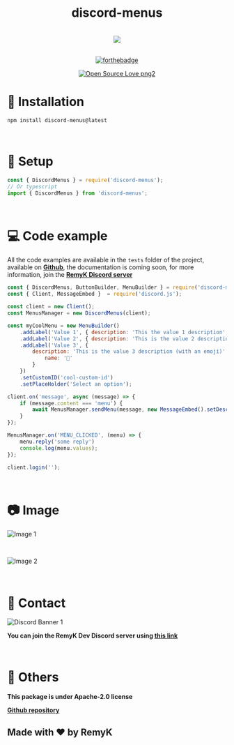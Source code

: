 <center> <h1><strong>discord-menus</strong></h1> </center>
<br>
<center> <a href="https://nodei.co/npm/discord-menus/"><img src="https://nodei.co/npm/discord-menus.png?downloads=true&downloadRank=true&stars=true"></a> </center>
<br>
<center>

[![forthebadge](https://forthebadge.com/images/badges/made-with-typescript.svg)](https://forthebadge.com)

[![Open Source Love png2](https://badges.frapsoft.com/os/v2/open-source.png?v=103)](https://github.com/ellerbrock/open-source-badges/)

</center>

# 🔩 Installation
```
npm install discord-menus@latest
```
<br>

# 🌌 Setup
```typescript
const { DiscordMenus } = require('discord-menus');
// Or typescript
import { DiscordMenus } from 'discord-menus';
```
<br>

# 💻 Code example

All the code examples are available in the `tests` folder of the project, available on **[Github](https://github.com/RemyK888/discord-menus)**, the documentation is coming soon, for more information, join the **[RemyK Discord server](https://discord.gg/ZCzxymB)**

```javascript
const { DiscordMenus, ButtonBuilder, MenuBuilder } = require('discord-menus');
const { Client, MessageEmbed }  = require('discord.js');

const client = new Client();
const MenusManager = new DiscordMenus(client);

const myCoolMenu = new MenuBuilder()
    .addLabel('Value 1', { description: 'This the value 1 description', value: 'value-1' })
    .addLabel('Value 2', { description: 'This is the value 2 description', value: 'value-2' })
    .addLabel('Value 3', {
        description: 'This is the value 3 description (with an emoji)', value: 'value-3', emoji: {
            name: '🌌'
        }
    })
    .setCustomID('cool-custom-id')
    .setPlaceHolder('Select an option');

client.on('message', async (message) => {
    if (message.content === 'menu') {
        await MenusManager.sendMenu(message, new MessageEmbed().setDescription('Hello world!'), { menu: myCoolMenu }).catch(err => console.error(err))
    }
});

MenusManager.on('MENU_CLICKED', (menu) => {
    menu.reply('some reply')
    console.log(menu.values);
});

client.login('');
```
<br>

# 📷 Image
![Image 1](https://media.discordapp.net/attachments/859466472237957142/861637984716718080/2021-07-05_18h01_29.png)

<br>

![Image 2](https://cdn.discordapp.com/attachments/859466472237957142/861637986243444776/2021-07-05_18h01_40.png)

<br>

# 👥 Contact
![Discord Banner 1](https://discordapp.com/api/guilds/713699044811341895/widget.png?style=banner1)

**You can join the RemyK Dev Discord server using [this link](https://discord.gg/NBU6jzUMzR)**

<br>

# 🚀 Others

**This package is under Apache-2.0 license**

**[Github repository](https://github.com/RemyK888/discord-menus)**

## Made with ❤ by RemyK
